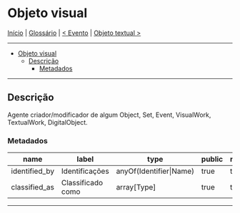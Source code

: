 # Objeto visual

[Início](../../../README.md) | [Glossário](../../glossario.md) | [< Evento](./event.md) | [Objeto textual >](./textual-work.md)

---

- [Objeto visual](#objeto-visual)
  - [Descrição](#descrição)
    - [Metadados](#metadados)

---

## Descrição

Agente criador/modificador de algum Object, Set, Event, VisualWork, TextualWork, DigitalObject.

### Metadados

| name          | label             | type                    | public | required | extra |
| ------------- | ----------------- | ----------------------- | ------ | -------- | ----- |
| identified_by | Identificações    | anyOf(Identifier\|Name) | true   | true     | extra |
| classified_as | Classificado como | array\[Type\]           | true   | true     | extra |

---
